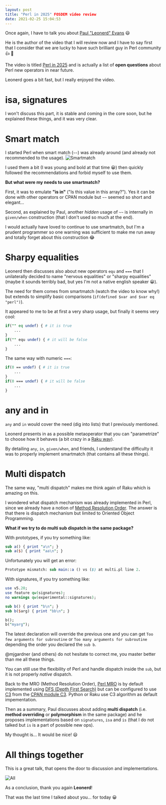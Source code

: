 ```yaml
---
layout: post
title: "Perl in 2025" FOSDEM video review 
date: 2021-02-25 15:04:53
---
```

Once again, I have to talk you about [Paul "Leonerd" Evans](http://leonerds-code.blogspot.com/) :smiley:

He is the author of the video that I will review now and I have to say first that I consider that we are lucky to have such brilliant guy in Perl community :+1: :muscle:

The video is titled [Perl in 2025](https://fosdem.org/2021/schedule/event/perl_in_2025/) and is actually a list of **open questions** about Perl new operators in near future.

Leonerd goes a bit fast, but I really enjoyed the video.

# isa, signatures
I won't discuss this part, it is stable and coming in the core soon, but he explained these things, and it was very clear.

# Smart match
I started Perl when smart match (`~~`) was already around (and already not recommended to the usage). 
![Smartmatch](images/cu9qj9g74hz6ivcuxpf7.jpeg)

I used them a bit (I was young and bold at that time :grinning:) then quickly followed the recommendations and forbid myself to use them.

**But what were my needs to use smartmatch?**

First, it was to emulate **"is in"** ("Is this value in this array?"). Yes it can be done with other operators or CPAN module but `~~` seemed so short and elegant...

Second, as explained by Paul, another *hidden* usage of `~~` is internally in `given/when` construction (that I don't used so much at the end).

I would actually have loved to continue to use smartmatch, but I'm a prudent programmer so one warning was sufficient to make me run away and totally forget about this construction :joy:

# Sharpy equalities
Leonerd then discusses also about new operators `equ` and `===` that I unilaterally decided to name "nervous equalities" or "sharpy equalities" (maybe it sounds terribly bad, but yes I'm not a native english speaker :grinning:).

The need for them comes from smartmatch (watch the video to know why!) but extends to simplify basic comparisons (`if(defined $var and $var eq "perl")`).

It appeared to me to be at first a very sharp usage, but finally it seems very cool:
```perl
if("" eq undef) { # it is true
    ...
}
if("" equ undef) { # it will be false
    ...
}
```

The same way with numeric `===`:
```perl
if(0 == undef) { # it is true
    ...
}
if(0 === undef) { # it will be false
    ...
}
```

# any and in
`any` and `in` would cover the need (dig into lists) that I previously mentioned.

Leonerd presents in as a possible metaoperator that you can "parametrize" to choose how it behaves (a bit crazy in a [Raku way](https://docs.raku.org/language/operators#Metaoperators)).

By detailing `any`, `in`, `given/when`, and friends, I understand the difficulty it was to properly implement smartmatch (that contains all these things).

# Multi dispatch
The same way, "multi dispatch" makes me think again of Raku which is amazing on this.

I wondered what dispatch mechanism was already implemented in Perl, since we already have a notion of [Method Resolution Order](https://perldoc.perl.org/mro). The answer is that there is dispatch mechanism but limited to Oriented Object Programming.

**What if we try to do multi sub dispatch in the same package?**

With prototypes, if you try something like:

```perl
sub a() { print "a\n"; }
sub a($) { print "aa\n"; }
```
Unfortunately you will get an error:
```perl
Prototype mismatch: sub main::a () vs ($) at multi.pl line 2.
```

With signatures, if you try something like:
```perl
use v5.20;
use feature qw(signatures);
no warnings qw(experimental::signatures);

sub b() { print "b\n"; }
sub b($arg) { print "bb\n"; }

b();
b("myarg");
```

The latest declaration will override the previous one and you can get `Too few arguments for subroutine` or `Too many arguments for subroutine` depending the order you declared the `sub b`.

@mjgardner (and others) do not hesitate to correct me, you master better than me all these things.

You can still use the flexibility of Perl and handle dispatch inside the `sub`, but it is not properly *native* dispatch.

Back to the MRO (Method Resolution Order), [Perl MRO](https://perldoc.perl.org/mro#NAME) is by default implemented using [DFS (Depth First Search)](https://en.wikipedia.org/wiki/Depth-first_search) but can be configured to use [C3](https://en.wikipedia.org/wiki/C3_linearization) from the [CPAN module C3](https://metacpan.org/pod/Class::C3).
Python or Raku use C3 algorithm as default impementation.

Then as a summary, Paul discusses about adding **multi dispatch** (i.e. **method overriding** or **polymorphism** in the same package) and he proposes implementations based on `signatures`, `isa` and `is` (that I do not talked but `is` is a part of possible new ops).

My thought is... It would be nice! :smiley:

# All things together
This is a great talk, that opens the door to discussion and implementations.

![All](images/npqkx3kim0zypdjwhdbg.png)

As a conclusion, thank you again **Leonerd**!

That was the last time I talked about you... for today :grinning:




